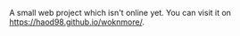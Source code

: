 A small web project which isn't online yet. You can visit it on https://haod98.github.io/woknmore/. 

